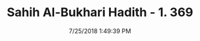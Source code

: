 ---
title        : "Sahih Al-Bukhari Hadith - 1. 369"
date         : 7/25/2018 1:49:39 PM
draft        : false
type         : "hadith"
layout       : "hadith"
BookCode     : "SHB"
VolumeNumber : "1"
HadithNumber : "369"
categories  :  ["Prayer-Looking at marks on a garment while praying"]
tags  :  ["Aisha"]
---